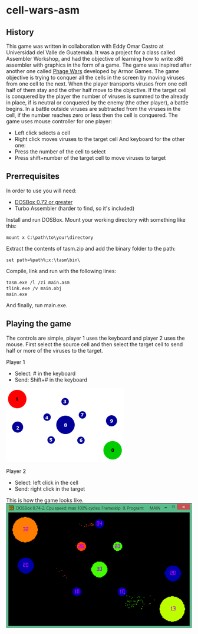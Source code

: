 # cell-wars-asm

## History
This game was written in collaboration with Eddy Omar Castro at Universidad del Valle de Guatemala. It was a project for a class called Assembler Workshop, and had the objective of learning how to write x86 assembler with graphics in the form of a game.
The game was inspired after another one called [Phage Wars]( https://armorgames.com/play/2675/phage-wars) developed by Armor Games. The game objective is trying to conquer all the cells in the screen by moving viruses from one cell to the next. When the player transports viruses from one cell half of them stay and the other half move to the objective. If the target cell is conquered by the player the number of viruses is summed to the already in place, if is neutral or conquered by the enemy (the other player), a battle begins. In a battle outside viruses are subtracted from the viruses in the cell, if the number reaches zero or less then the cell is conquered.
The game uses mouse controller for one player:
-	Left click selects a cell
-	Right click moves viruses to the target cell
And keyboard for the other one:
-	Press the number of the cell to select
-	Press shift+number of the target cell to move viruses to target


## Prerrequisites
In order to use you will need:
- [DOSBox 0.72 or greater](https://www.dosbox.com/)
- Turbo Assembler (harder to find, so it's included)

Install and run DOSBox. Mount your working directory with something like this:
```dos
mount x C:\path\to\your\directory
```

Extract the contents of tasm.zip and add the binary folder to the path:
```dos
set path=%path%;x:\tasm\bin\
```

Compile, link and run with the following lines:
```dos
tasm.exe /l /zi main.asm
tlink.exe /v main.obj
main.exe
```

And finally, run main.exe.


## Playing the game
The controls are simple, player 1 uses the keyboard and player 2 uses the mouse. First select the source cell and then select the target cell to send half or more of the viruses to the target.

Player 1
- Select: # in the keyboard
- Send: Shift+# in the keyboard

![Player 1 distribution][distribution]

Player 2
- Select: left click in the cell
- Send: right click in the target


This is how the game looks like.
![Gameplay][gameplay]



[distribution]: screenshot/distribution.png
[gameplay]: screenshot/battle.png